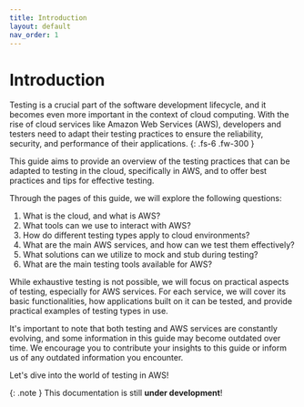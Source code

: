 ```yaml
---
title: Introduction
layout: default
nav_order: 1
---
```

# Introduction

Testing is a crucial part of the software development lifecycle, and it becomes even more important in the context of cloud computing. With the rise of cloud services like Amazon Web Services (AWS), developers and testers need to adapt their testing practices to ensure the reliability, security, and performance of their applications.
{: .fs-6 .fw-300 }

This guide aims to provide an overview of the testing practices that can be adapted to testing in the cloud, specifically in AWS, and to offer best practices and tips for effective testing.

Through the pages of this guide, we will explore the following questions:
1. What is the cloud, and what is AWS?
2. What tools can we use to interact with AWS?
3. How do different testing types apply to cloud environments?
4. What are the main AWS services, and how can we test them effectively?
5. What solutions can we utilize to mock and stub during testing?
6. What are the main testing tools available for AWS?

While exhaustive testing is not possible, we will focus on practical aspects of testing, especially for AWS services. For each service, we will cover its basic functionalities, how applications built on it can be tested, and provide practical examples of testing types in use.

It's important to note that both testing and AWS services are constantly evolving, and some information in this guide may become outdated over time. We encourage you to contribute your insights to this guide or inform us of any outdated information you encounter.

Let's dive into the world of testing in AWS!

{: .note }
This documentation is still **under development**!

[^1]: Of course, we won't test the services thesmelves provided by AWS, but the application we can build on them. 